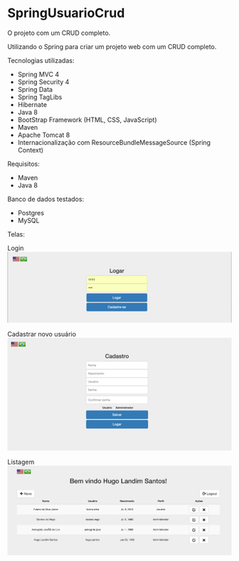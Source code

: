 # SpringUsuarioCrud

O projeto com um CRUD completo.

Utilizando o Spring para criar um projeto web com um CRUD completo.

Tecnologias utilizadas:
- Spring MVC 4
- Spring Security 4
- Spring Data
- Spring TagLibs
- Hibernate
- Java 8
- BootStrap Framework (HTML, CSS, JavaScript)
- Maven
- Apache Tomcat 8
- Internacionalização com ResourceBundleMessageSource (Spring Context)

Requisitos:
- Maven
- Java 8

Banco de dados testados:
- Postgres
- MySQL

Telas:

Login
![alt tag](/imagens/login.png)


Cadastrar novo usuário
![alt tag](/imagens/cadastro.png)

Listagem
![alt tag](/imagens/home.png)
